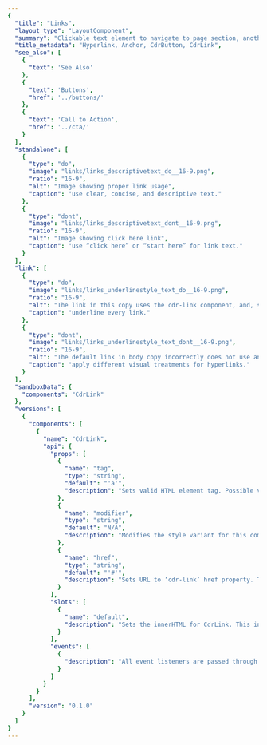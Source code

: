 ```yaml
---
{
  "title": "Links",
  "layout_type": "LayoutComponent",
  "summary": "Clickable text element to navigate to page section, another page or open an overlaid window such as modal dialog or popover",
  "title_metadata": "Hyperlink, Anchor, CdrButton, CdrLink",
  "see_also": [
    {
      "text": 'See Also'
    },
    {
      "text": 'Buttons',
      "href": '../buttons/'
    },
    {
      "text": 'Call to Action',
      "href": '../cta/'
    }
  ],
  "standalone": [
    {
      "type": "do",
      "image": "links/links_descriptivetext_do__16-9.png",
      "ratio": "16-9",
      "alt": "Image showing proper link usage",
      "caption": "use clear, concise, and descriptive text."
    },
    {
      "type": "dont",
      "image": "links/links_descriptivetext_dont__16-9.png",
      "ratio": "16-9",
      "alt": "Image showing click here link",
      "caption": "use “click here” or “start here” for link text."
    }
  ],
  "link": [
    {
      "type": "do",
      "image": "links/links_underlinestyle_text_do__16-9.png",
      "ratio": "16-9",
      "alt": "The link in this copy uses the cdr-link component, and, so correctly uses an underline",
      "caption": "underline every link."
    },
    {
      "type": "dont",
      "image": "links/links_underlinestyle_text_dont__16-9.png",
      "ratio": "16-9",
      "alt": "The default link in body copy incorrectly does not use an underline",
      "caption": "apply different visual treatments for hyperlinks."
    }
  ],
  "sandboxData": {
    "components": "CdrLink"
  },
  "versions": [
    {
      "components": [
        {
          "name": "CdrLink",
          "api": {
            "props": [
              {
                "name": "tag",
                "type": "string",
                "default": "'a'",
                "description": "Sets valid HTML element tag. Possible values: {  ‘a’  |  ‘button’  }"
              },
              {
                "name": "modifier",
                "type": "string",
                "default": "N/A",
                "description": "Modifies the style variant for this component. Possible values: {  ‘standalone’  }"
              },
              {
                "name": "href",
                "type": "string",
                "default": "'#'",
                "description": "Sets URL to ‘cdr-link’ href property. The tag prop requires value of <a>."
              }
            ],
            "slots": [
              {
                "name": "default",
                "description": "Sets the innerHTML for CdrLink. This includes text and html markup for icons."
              }
            ],
            "events": [
              {
                "description": "All event listeners are passed through to/from the component."
              }
            ]
          }
        }
      ],
      "version": "0.1.0"
    }
  ]
}
---
```


<cdr-doc-tabs>
<template slot="Overview">
<cdr-doc-table-of-contents-shell>

## Default

Display within body copy for articles, hub cards, footer, or recommendations.

<cdr-doc-example-code-pair :background-toggle="false" :codeMaxHeight= false repository-href="/src/components/link" :sandbox-data="$page.frontmatter.sandboxData" >

```html
<cdr-text>
  If you spend much time in the great outdoors,
  you’re likely to hear the phrase “Leave No Trace”
  as often as you hear
  "<cdr-link
    href="https://www.rei.com/learn/expert-advice/ten-essentials.html">
      the Ten Essentials
  </cdr-link>".
  What does it mean? Simply put, it’s the best practices
  we should follow to enjoy and protect our natural spaces.
</cdr-text>
```

</cdr-doc-example-code-pair>

## Standalone

Display independently with a call to action. Some examples are for finding a store, or viewing related products.

<cdr-doc-example-code-pair repository-href="/src/components/link" :sandbox-data="$page.frontmatter.sandboxData">

```html
  <cdr-link href="https://www.rei.com" modifier="standalone">
    View all REI Co-op Backpacking Tents
  </cdr-link>
```

</cdr-doc-example-code-pair>

## Icon on Left

Display standalone link with icon on left.

<cdr-doc-example-code-pair :codeMaxHeight= false repository-href="/src/components/link" :sandbox-data="Object.assign({}, $page.frontmatter.sandboxData, {components: 'CdrLink, CdrIconSprite'})">

```html
  <div>
    <cdr-icon-sprite />
    <cdr-link tag="button" modifier="standalone">
      <!-- Using the sprite -->
      <cdr-icon
          use="#shipping"
          inherit-color
          class="cdr-mr-space-half-x"
      />
      This item ships for FREE!
    </cdr-link>
  </div>
```

</cdr-doc-example-code-pair>

## Icon on Right

Display standalone link with icon on right.

<cdr-doc-example-code-pair :codeMaxHeight= false repository-href="/src/components/link" :sandbox-data="Object.assign({}, $page.frontmatter.sandboxData, {components: 'CdrLink, CdrIconSprite'})">

```html
  <div>
    <cdr-icon-sprite />
      <cdr-link modifier="standalone">
        Visit site
        <!-- Using the sprite -->
        <cdr-icon
            use="#external-link"
            inherit-color
            class="cdr-ml-space-half-x"/>
      </cdr-link>
  </div>
```

</cdr-doc-example-code-pair>

## Accessibility

To ensure that usage of this component complies with accessibility guidelines:

- Always use a `<button>` element for the `tag` prop when there is no `href` attribute that can be applied to the link. Examples are:
  - Toggling a display to full screen
  - Opening a modal window
  - Triggering a popup menu
  - Playing media content
- Always use the default `<a>` element for a link when the link will navigate the user to the location specified by the `href` attribute
- Avoid using only “click here” or “start here” but if screen space for text is minimal:
  - Provide text that can be read by screen readers
  - Use an inline element for hidden text with the 'cdr-sr-only' class

```vue
  <cdr-link>
    Start here <span class="cdr-sr-only">for help finding the proper sleeping bag </span>
  </cdr-link>
```

- Ensure assistive technology can find all links on a page:
  - Always provide a `href` attribute. Empty `href` attributes are not considered true links
  - Ensure that each link can be accessed via the keyboard, don’t manipulate the default tab index
  - When using images as links, the `alt` attribute acts as the link text. Describe the action or hyperlink that the image represents

<br/>

This component has compliance with following WebAIM’s accessibility guidelines:

- Using text color with a Level AA contrast ratio of 4.5:1 contrast between the text color and the background but only when displayed on light backgrounds

</cdr-doc-table-of-contents-shell>
</template>

<template slot="Guidelines">
<cdr-doc-table-of-contents-shell>

## Use When

- Navigating to another page or a different portion of the same page

### Don’t Use When

- Navigating a user from promotional or campaign content. Instead, use [Call to Action](../cta/)

## The Basics

- Link styles are adapted based on context, such as for links included in the [Breadcrumb](../breadcrumb/), Menus and Navigation
- There are 2 basic link styles, default and standalone:
  - Use the default link when the link is near a body of text or in appears in a body of text.
  - Use the standalone link when there is separation from a body of text.

## Content

Use link labels that describe the link’s destination when clicked or tapped:

- Keep link text concise.  Restrict link text length to a maximum of 100 characters
- Use descriptive text for links, so user knows where they are going. Avoid using “click here” or “start here”
- If screen space for text is minimal and text is only “Learn more”:
  - Provide `alt` text that can be read by screen readers
  - For example, if the link text is “Learn more”, then the `alt` text could be “Learn more about pick up in store”
- Don’t capitalize links. Some screen readers read capitalized text letter-by-letter. Instead, use sentence case
- Restrict the number of text links on a page. Screen reader will read all the links on a page

## Behavior

### Choosing a Button or Link

When making decisions about using this component styled as a link or a button, consider the following:

| **Links**                                                                                           | **Buttons**                                                                          |
| --------------------------------------------------------------------------------------------------- | ------------------------------------------------------------------------------------ |
| Answers the question, "Where can I go"                                                              | Answers the question, "What can I do"                                                |
| Search engine crawlers can follow anchors for links (`<a>`)                                         | Search engine crawlers **cannot** follow links that are submitted by input or button |
| Default keyboard behavior is triggered using the **Enter** key                                          | Default keyboard behavior is triggered using the **Space** or **Enter** key                  |
| **Cannot be disabled** like buttons but can be made inert with tabindex="-1" and aria-hidden="true" | Can be disabled with disabled attribute                                              |

<br />

Apply the following use cases when deciding when to use links as anchors or buttons:

| Links                                 	| Buttons                           	|
|---------------------------------------	|-----------------------------------	|
| Navigating user to a new page or view 	| Toggling a display to full screen 	|
| Changing the URL                      	| Opening a modal window            	|
| Causing a browser redraw/refresh      	| Triggering a popup menu           	|
| Supporting internal page jumps        	| Playing media content             	|
### Do / Don’t

<do-dont :examples="$page.frontmatter.standalone" />

<do-dont :examples="$page.frontmatter.link" />

## Resources

WebAIM: Links and Hypertext [Introduction to Links and Hypertext](https://webaim.org/techniques/hypertext/)

</cdr-doc-table-of-contents-shell>
</template>

<template slot="API">
<cdr-doc-table-of-contents-shell>

## Props

<cdr-doc-api type="prop" :api-data="$page.frontmatter.versions[0].components[0].api.props" />

## Slots

<cdr-doc-api type="slot" :api-data="$page.frontmatter.versions[0].components[0].api.slots" />

## Events

<cdr-doc-api type="event" :api-data="$page.frontmatter.versions[0].components[0].api.events"/>

## Usage

By default, the component renders using an anchor element and requires an `href` attribute to render a valid accessible link.

```vue
  <cdr-link href="http://rei.com">
    Visit REI
  </cdr-link>
```

Use the `tag` prop to render the link as a `<button>` element that presents a link appearance without an `href` attribute.

```vue
  <cdr-link tag="button">
    Show Details
  </cdr-link>
```

### Style Modifier

Following variants are available to the `cdr-link` modifier attribute:

| Value | Description            |
|:------|:--------------------------------------------------------------|
| 'standalone'  | Change visual presentation by removing the underline for the normal state. Intended to be use for an independent call to action to expand content, remove filters, or provide additional information |


</cdr-doc-table-of-contents-shell>
</template>

</cdr-doc-tabs>
